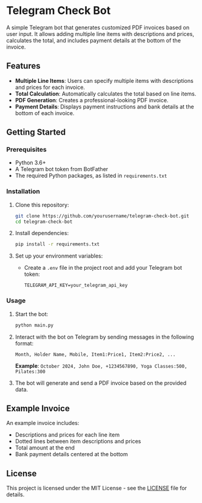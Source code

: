 # Telegram Check Bot

A simple Telegram bot that generates customized PDF invoices based on user input. It allows adding multiple line items with descriptions and prices, calculates the total, and includes payment details at the bottom of the invoice.

## Features

- **Multiple Line Items**: Users can specify multiple items with descriptions and prices for each invoice.
- **Total Calculation**: Automatically calculates the total based on line items.
- **PDF Generation**: Creates a professional-looking PDF invoice.
- **Payment Details**: Displays payment instructions and bank details at the bottom of each invoice.

## Getting Started

### Prerequisites

- Python 3.6+
- A Telegram bot token from BotFather
- The required Python packages, as listed in `requirements.txt`

### Installation

1. Clone this repository:
    ```bash
    git clone https://github.com/yourusername/telegram-check-bot.git
    cd telegram-check-bot
    ```

2. Install dependencies:
    ```bash
    pip install -r requirements.txt
    ```

3. Set up your environment variables:
   - Create a `.env` file in the project root and add your Telegram bot token:
     ```plaintext
     TELEGRAM_API_KEY=your_telegram_api_key
     ```

### Usage

1. Start the bot:
    ```bash
    python main.py
    ```

2. Interact with the bot on Telegram by sending messages in the following format:
    ```
    Month, Holder Name, Mobile, Item1:Price1, Item2:Price2, ...
    ```
   **Example**: `October 2024, John Doe, +1234567890, Yoga Classes:500, Pilates:300`

3. The bot will generate and send a PDF invoice based on the provided data.

## Example Invoice

An example invoice includes:
- Descriptions and prices for each line item
- Dotted lines between item descriptions and prices
- Total amount at the end
- Bank payment details centered at the bottom

## License

This project is licensed under the MIT License - see the [LICENSE](LICENSE) file for details.
